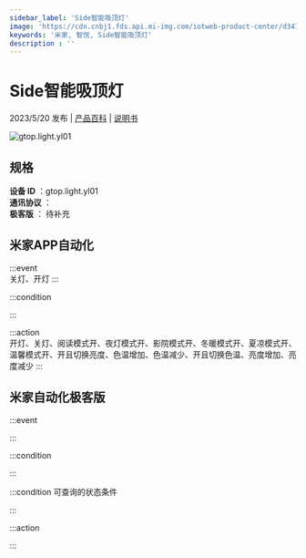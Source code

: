 ```yaml
---
sidebar_label: 'Side智能吸顶灯'
image: 'https://cdn.cnbj1.fds.api.mi-img.com/iotweb-product-center/d3475dd06cdc9734d12e36a7b11ec791_1682410541887.png?GalaxyAccessKeyId=AKVGLQWBOVIRQ3XLEW&Expires=9223372036854775807&Signature=+K+7ge8sc3tYSF4QOtLIbMLjMkU='
keywords: '米家, 智悦, Side智能吸顶灯'
description : ''
---
```

# Side智能吸顶灯

2023/5/20 发布 | [产品百科](https://home.mi.com/webapp/content/baike/product/index.html?model=gtop.light.yl01/) | [说明书](https://home.mi.com/views/introduction.html?model=gtop.light.yl01&region=cn)

![gtop.light.yl01](https://cdn.cnbj1.fds.api.mi-img.com/iotweb-product-center/d3475dd06cdc9734d12e36a7b11ec791_1682410541887.png?GalaxyAccessKeyId=AKVGLQWBOVIRQ3XLEW&Expires=9223372036854775807&Signature=+K+7ge8sc3tYSF4QOtLIbMLjMkU=)

## 规格  
> 
**设备 ID** ：gtop.light.yl01  
**通讯协议** ：  
**极客版**  ： 待补充 


## 米家APP自动化  

:::event  
关灯、开灯
:::

:::condition  

:::

:::action   
开灯、关灯、阅读模式开、夜灯模式开、影院模式开、冬暖模式开、夏凉模式开、温馨模式开、开且切换亮度、色温增加、色温减少、开且切换色温、亮度增加、亮度减少
:::

## 米家自动化极客版  

:::event  

:::

:::condition  

:::

:::condition 可查询的状态条件  

:::

:::action  

:::

        
